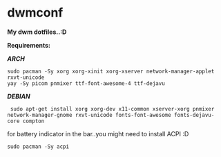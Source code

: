 # dwmconf
**My dwm dotfiles..:D**


**Requirements:**

   **_ARCH_**
   
    sudo pacman -Sy xorg xorg-xinit xorg-xserver network-manager-applet rxvt-unicode
    yay -Sy picom pnmixer ttf-font-awesome-4 ttf-dejavu
   **_DEBIAN_**
   
     sudo apt-get install xorg xorg-dev x11-common xserver-xorg pnmixer network-manager-gnome rxvt-unicode fonts-font-awesome fonts-dejavu-core compton
 for battery indicator in the bar..you might need to install ACPI :D 
 
    sudo pacman -Sy acpi
